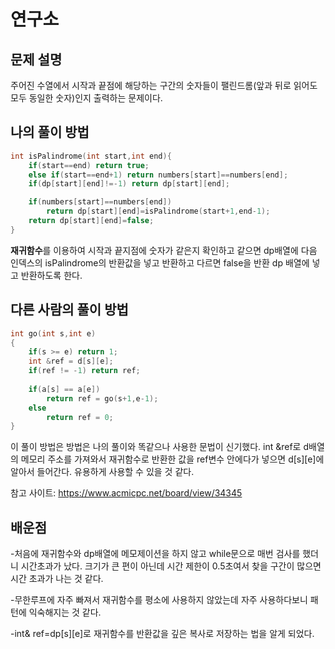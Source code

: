 연구소
=========

## 문제 설명

주어진 수열에서 시작과 끝점에 해당하는 구간의 숫자들이 팰린드롬(앞과 뒤로 읽어도 모두 동일한 숫자)인지 출력하는 문제이다. 


## 나의 풀이 방법

```c++
int isPalindrome(int start,int end){
    if(start==end) return true;
    else if(start==end+1) return numbers[start]==numbers[end]; 
    if(dp[start][end]!=-1) return dp[start][end];

    if(numbers[start]==numbers[end])  
        return dp[start][end]=isPalindrome(start+1,end-1);
    return dp[start][end]=false;
}
```
**재귀함수**를 이용하여 시작과 끝지점에 숫자가 같은지 확인하고 같으면 dp배열에 다음 인덱스의 isPalindrome의 반환값을 넣고 반환하고 다르면 false을 반환 dp 배열에 넣고 반환하도록 한다.  

## 다른 사람의 풀이 방법
```c++
int go(int s,int e)
{
	if(s >= e) return 1;
	int &ref = d[s][e];
	if(ref != -1) return ref;
    
	if(a[s] == a[e]) 
        return ref = go(s+1,e-1);
	else
		return ref = 0;
}
```
이 풀이 방법은 방법은 나의 풀이와 똑같으나 사용한 문법이 신기했다. int &ref로 d배열의 메모리 주소를 가져와서 재귀함수로 반환한 값을 ref변수 안에다가 넣으면 d[s][e]에 알아서 들어간다. 유용하게 사용할 수 있을 것 같다. 

참고 사이트: <https://www.acmicpc.net/board/view/34345>

## 배운점 

-처음에 재귀함수와 dp배열에 메모제이션을 하지 않고 while문으로 매번 검사를 했더니 시간초과가 났다. 크기가 큰 편이 아닌데 시간 제한이 0.5초여서 찾을 구간이 많으면 시간 초과가 나는 것 같다. 

-무한루프에 자주 빠져서 재귀함수를 평소에 사용하지 않았는데 자주 사용하다보니 패턴에 익숙해지는 것 같다.

-int& ref=dp[s][e]로 재귀함수를 반환값을 깊은 복사로 저장하는 법을 알게 되었다. 
